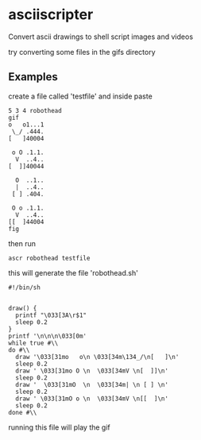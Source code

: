 # asciiscripter

Convert ascii drawings to shell script images and videos

try converting some files in the gifs directory

## Examples

create a file called 'testfile' and inside paste

```
5 3 4 robothead
gif
o   o1...1
 \_/ .444.
[   ]40004

 o O .1.1.
  V  ..4..
[  ]]40044

  O  ..1..
  |  ..4..
 [ ] .404.

 O o .1.1. 
  V  ..4..
[[  ]44004
fig
```

then run 

```
ascr robothead testfile
```

this will generate the file 'robothead.sh'

```
#!/bin/sh


draw() {
  printf "\033[3A\r$1"
  sleep 0.2
}
printf '\n\n\n\033[0m'
while true #\\
do #\\
  draw '\033[31mo   o\n \033[34m\134_/\n[   ]\n'
  sleep 0.2
  draw ' \033[31mo O \n  \033[34mV \n[  ]]\n'
  sleep 0.2
  draw '  \033[31mO  \n  \033[34m| \n [ ] \n'
  sleep 0.2
  draw ' \033[31mO o \n  \033[34mV \n[[  ]\n'
  sleep 0.2
done #\\
```

running this file will play the gif
